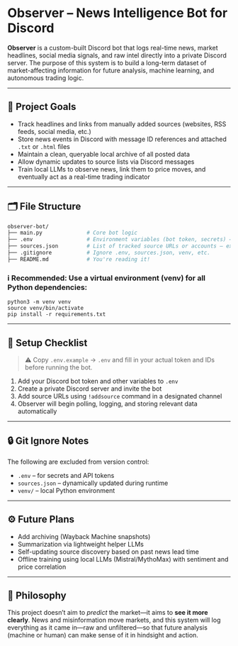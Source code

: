 # Observer – News Intelligence Bot for Discord

**Observer** is a custom-built Discord bot that logs real-time news, market headlines, social media signals, and raw intel directly into a private Discord server. The purpose of this system is to build a long-term dataset of market-affecting information for future analysis, machine learning, and autonomous trading logic.

---

## 🚀 Project Goals

- Track headlines and links from manually added sources (websites, RSS feeds, social media, etc.)
- Store news events in Discord with message ID references and attached `.txt` or `.html` files
- Maintain a clean, queryable local archive of all posted data
- Allow dynamic updates to source lists via Discord messages
- Train local LLMs to observe news, link them to price moves, and eventually act as a real-time trading indicator

---

## 🗂️ File Structure

```bash
observer-bot/
├── main.py              # Core bot logic
├── .env                 # Environment variables (bot token, secrets) – excluded from git
├── sources.json         # List of tracked source URLs or accounts – excluded from git
├── .gitignore           # Ignore .env, sources.json, venv, etc.
├── README.md            # You're reading it!
```

### ℹ️ Recommended: Use a virtual environment (venv) for all Python dependencies:

```
python3 -m venv venv
source venv/bin/activate
pip install -r requirements.txt
```

---

## 🧪 Setup Checklist

> ⚠️ Copy `.env.example` → `.env` and fill in your actual token and IDs before running the bot.

1. Add your Discord bot token and other variables to `.env`
2. Create a private Discord server and invite the bot
3. Add source URLs using `!addsource` command in a designated channel
4. Observer will begin polling, logging, and storing relevant data automatically

---

## 🔒 Git Ignore Notes

The following are excluded from version control:

- `.env` – for secrets and API tokens
- `sources.json` – dynamically updated during runtime
- `venv/` – local Python environment

---

## ⚙️ Future Plans

- Add archiving (Wayback Machine snapshots)
- Summarization via lightweight helper LLMs
- Self-updating source discovery based on past news lead time
- Offline training using local LLMs (Mistral/MythoMax) with sentiment and price correlation

---

## 🧠 Philosophy

This project doesn’t aim to *predict* the market—it aims to **see it more clearly**. News and misinformation move markets, and this system will log everything as it came in—raw and unfiltered—so that future analysis (machine or human) can make sense of it in hindsight and action.
